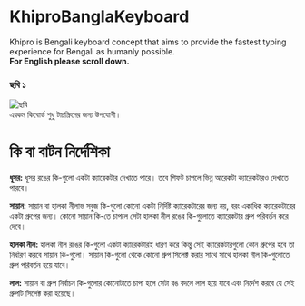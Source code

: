 # KhiproBanglaKeyboard
Khipro is Bengali keyboard concept that aims to provide the fastest typing experience for Bengali as humanly possible.</br>
<b>For English please scroll down.</b></br>
### ছবি ১ </br>
![ছবি](https://github.com/rank-coder/KhiproBanglaKeyboard/assets/54497225/3d29037e-b29a-476d-827b-579048c72880)
</br>
এরকম কিবোর্ড শুধু টাচস্ক্রিনের জন্য উপযোগী।
# কি বা বাটন নির্দেশিকা
<p>
<b>ধূসর:</b> ধূসর রঙের কি-গুলো একটা ক্যারেকটার দেখাতে পারে। তবে শিফট চাপলে ভিন্ন আরেকটা ক্যারেকটারও দেখাতে পারবে।
</p>
<p>
 <b>সায়ান:</b> সায়ান বা হালকা নীলাভ সবুজ কি-গুলো কোনো একটা নির্দিষ্ট ক্যারেকটারের জন্য নয়, বরং একাধিক ক্যারেকটারের একটা গ্রুপের জন্য। কোনো সায়ান কি-তে চাপলে সেটা হালকা নীল রঙের কি-গুলোতে ক্যারেকটার গ্রুপ পরিবর্তন করে দেবে।
</p>
<p>
 <b>হালকা নীল:</b> হালকা নীল রঙের কি-গুলো একটা ক্যারেকটারই ধারণ করে কিন্তু সেই ক্যারেকটারগুলো কোন গ্রুপের হবে তা নির্ধারণ করবে সায়ান কি-গুলো। সায়ান কি-গুলো থেকে কোনো গ্রুপ সিলেক্ট করার সাথে সাথে হালকা নীল কি-গুলোতে গ্রুপ পরিবর্তন হয়ে যাবে।
</p>
<p>
  <b>লাল:</b> সায়ান বা গ্রুপ নির্বাচন কি-গুলোর কোনোটাতে চাপা হলে সেটা রঙ বদলে লাল হয়ে যাবে এবং নির্দেশ করবে যে সেই গ্রুপটি সিলেক্ট করা হয়েছে।
</p>
